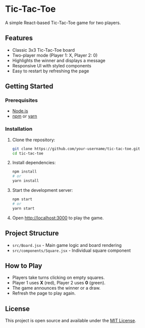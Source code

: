 # Tic-Tac-Toe

A simple React-based Tic-Tac-Toe game for two players.

## Features

- Classic 3x3 Tic-Tac-Toe board
- Two-player mode (Player 1: X, Player 2: 0)
- Highlights the winner and displays a message
- Responsive UI with styled components
- Easy to restart by refreshing the page

## Getting Started

### Prerequisites

- [Node.js](https://nodejs.org/)
- [npm](https://www.npmjs.com/) or [yarn](https://yarnpkg.com/)

### Installation

1. Clone the repository:
    ```sh
    git clone https://github.com/your-username/tic-tac-toe.git
    cd tic-tac-toe
    ```

2. Install dependencies:
    ```sh
    npm install
    # or
    yarn install
    ```

3. Start the development server:
    ```sh
    npm start
    # or
    yarn start
    ```

4. Open [http://localhost:3000](http://localhost:3000) to play the game.

## Project Structure

- `src/Board.jsx` - Main game logic and board rendering
- `src/components/Square.jsx` - Individual square component

## How to Play

- Players take turns clicking on empty squares.
- Player 1 uses **X** (red), Player 2 uses **0** (green).
- The game announces the winner or a draw.
- Refresh the page to play again.

## License

This project is open source and available under the [MIT License](LICENSE).